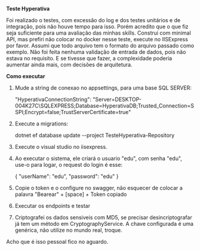 **Teste Hyperativa**

Foi realizado o testes, com excessão do log e dos testes unitários e de integração, pois não houve tempo para isso.
Porém acredito que o que fiz seja suficiente para uma avaliação das minhas skills.
Construi com minimal API, mas prefiri não colocar no docker nesse teste, execute no IISExpress por favor.
Assumi que todo arquivo tem o formato do arquivo passado como exemplo.
Não foi feita nenhuma validação de entrada de dados, pois não estava no requisito. E se tivesse que fazer, a complexidade poderia aumentar ainda mais, com decisões de arquitetura.

**Como executar**

1) Mude a string de conexao no appsettings, para uma base SQL SERVER:

	"HyperativaConnectionString": "Server=DESKTOP-004K27C\\SQLEXPRESS;Database=HyperativaDB;Trusted_Connection=SSPI;Encrypt=false;TrustServerCertificate=true"

2) Execute a migrations:

	dotnet ef database update --project TesteHyperativa-Repository
	
3) Execute o visual studio no iisexpress.

4) Ao executar o sistema, ele criará o usuario "edu", com senha "edu", use-o para logar, o request do login é esse:

	{
	  "userName": "edu",
	  "password": "edu"
	}
	
5) Copie o token e o configure no swagger, não esquecer de colocar a palavra "Bearear" +  [space] + Token copiado

6) Executar os endpoints e testar

7) Criptografei os dados sensiveis com MD5, se precisar desincriptografar já tem um método em CryptographyService. A chave configurada é uma genérica, não utilize no mundo real, troque.

Acho que é isso pessoal fico no aguardo.


